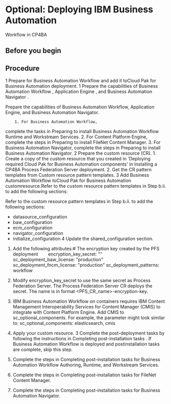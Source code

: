 # Optional: Deploying IBM Business Automation
Workflow in CP4BA

## Before you begin

## Procedure

1 Prepare for Business Automation Workflow and add it toCloud Pak for Business Automation deployment.
    1 Prepare the capabilities of Business Automation Workflow , Application Engine , and Business Automation Navigator .

Prepare the capabilities of Business Automation Workflow, Application Engine, and Business Automation Navigator.

        1. For Business Automation Workflow,
complete the tasks in Preparing to install Business Automation Workflow Runtime and
Workstream Services.
        2. For Content Platform Engine,
complete the steps in Preparing to install FileNet Content Manager.
        3. For Business Automation Navigator,
complete the steps in Preparing to install Business Automation Navigator.
2 Prepare the custom resource (CR).
    1. Create a copy of the custom resource that you created in 'Deploying required Cloud Pak for Business Automation components' in Installing a CP4BA Process Federation Server deployment.
    2. Get the CR pattern templates from Custom resource pattern templates.
3 Add Business Automation Workflow toCloud Pak for Business Automation customresource.Refer to the custom resource pattern templates in Step b.ii. to add the following sections:

Refer to the custom resource pattern templates in Step b.ii. to add the following sections:

- datasource\_configuration
- baw\_configuration
- ecm\_configuration
- navigator\_configuration
- initialize\_configuration
4 Update the shared\_configuration section.

1. Add the following attributes:# The encryption key created by the PFS deployment
       encryption\_key\_secret: "<Required>"
       sc\_deployment\_baw\_license: "production"
       sc\_deployment\_fncm\_license: "production"
       sc\_deployment\_patterns: workflow
2. Modify encryption\_key\_secret to use the same secret as Process Federation Server. The Process Federation Server CR deploys the
secret. The name is in format  <PFS\_CR\_name>-encryption-key.
3. IBM Business Automation
Workflow on containers
requires IBM Content Management
Interoperability Services for Content Manager (CMIS)
to integrate with Content Platform Engine. Add CMIS to  sc\_optional\_components. For example, the parameter might look
similar to: sc\_optional\_components: elasticsearch, cmis
2. Apply your custom resource.
3 Complete the post-deployment tasks by following the instructions in Completing post-installation tasks . If Business Automation Workflow is deployed and postinstallation tasks are complete, skip this step.

1. Complete the steps in Completing post-installation tasks for Business Automation Workflow Authoring, Runtime,
and Workstream Services.
2. Complete the steps in Completing post-installation tasks for FileNet Content
Manager.
3. Complete the steps in Completing post-installation tasks for Business Automation
Navigator.